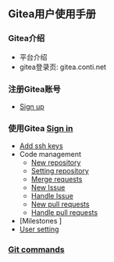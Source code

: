 ## Gitea用户使用手册
### Gitea介绍
  * 平台介绍
  * gitea登录页: gitea.conti.net
### 注册Gitea账号
  * [Sign up](resources/account_20number.md)
### 使用Gitea  [Sign in](http://gitea.conti.net)
  * [Add ssh keys](resources/add_ssh_keys.md)
  * Code management
    * [New repository](resources/New_repository.md)
    * [Setting repository](resources/Setting_repository.md)
    * [Merge requests](resources/merge_requests.md)
    * [New Issue](resources/New_issue.md)
    * [Handle Issue]()
    * [New pull requests]()
    * [Handle pull requests]()
  * [Milestones ]
  * [User setting](resources/user_setting.md)

### [Git commands](resources/git_commands.md)